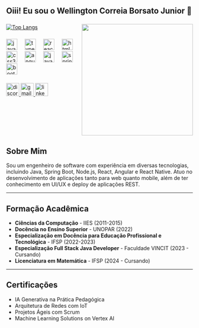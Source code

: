 <h2 align="left">Oiii! Eu sou o Wellington Correia Borsato Junior 👋</h2>

###

<img align="right" height="300" src="https://github.com/user-attachments/assets/1ae640fe-8191-4792-b8d0-e2a540179d66"  />

[![Top Langs](https://github-readme-stats.vercel.app/api/top-langs/?username=wellingtoncorreia&layout=compact&theme=radical)](https://github.com/wellingtoncorreia)
###

<div align="left">
  <img src="https://cdn.jsdelivr.net/gh/devicons/devicon/icons/javascript/javascript-original.svg" height="30" alt="javascript logo"  />
  <img width="12" />
  <img src="https://cdn.jsdelivr.net/gh/devicons/devicon/icons/typescript/typescript-original.svg" height="30" alt="typescript logo"  />
  <img width="12" />
  <img src="https://cdn.jsdelivr.net/gh/devicons/devicon/icons/react/react-original.svg" height="30" alt="react logo"  />
  <img width="12" />
  <img src="https://cdn.jsdelivr.net/gh/devicons/devicon/icons/html5/html5-original.svg" height="30" alt="html5 logo"  />
  <img width="12" />
  <img src="https://cdn.jsdelivr.net/gh/devicons/devicon/icons/css3/css3-original.svg" height="30" alt="css3 logo"  />
  <img width="12" />
  <img src="https://cdn.jsdelivr.net/gh/devicons/devicon/icons/angularjs/angularjs-original.svg" height="30" alt="angularjs logo"  />
  <img width="12" />
  <img src="https://cdn.jsdelivr.net/gh/devicons/devicon/icons/java/java-original.svg" height="30" alt="java logo"  />
  <img width="12" />
  <img src="https://cdn.jsdelivr.net/gh/devicons/devicon/icons/spring/spring-original.svg" height="30" alt="spring logo"  />
  <img width="12" />
  <img src="https://cdn.jsdelivr.net/gh/devicons/devicon/icons/bootstrap/bootstrap-original.svg" height="30" alt="bootstrap logo"  />
</div>

###

<div align="left">
  <a href="https://discord.gg/EpgYDaFH" target="_blank">
    <img src="https://img.shields.io/static/v1?message=Discord&logo=discord&label=&color=7289DA&logoColor=white&labelColor=&style=for-the-badge" height="35" alt="discord logo"  />
  </a>
  <a href="wellingtonti.fkb@gmail.com.br" target="_blank">
    <img src="https://img.shields.io/static/v1?message=Gmail&logo=gmail&label=&color=D14836&logoColor=white&labelColor=&style=for-the-badge" height="35" alt="gmail logo"  />
  </a>
  <a href="https://www.linkedin.com/in/wellington-correia-borsato-junior-3a8732a8/" target="_blank">
    <img src="https://img.shields.io/static/v1?message=LinkedIn&logo=linkedin&label=&color=0077B5&logoColor=white&labelColor=&style=for-the-badge" height="35" alt="linkedin logo"  />
  </a>
</div>

###

<br clear="both">



###

## Sobre Mim
Sou um engenheiro de software com experiência em diversas tecnologias, incluindo Java, Spring Boot, Node.js, React, Angular e React Native. Atuo no desenvolvimento de aplicações tanto para web quanto mobile, além de ter conhecimento em UI/UX e deploy de aplicações REST.

---

## Formação Acadêmica
- **Ciências da Computação** - IIES (2011-2015)
- **Docência no Ensino Superior** - UNOPAR (2022)
- **Especialização em Docência para Educação Profissional e Tecnológica** - IFSP (2022-2023)
- **Especialização Full Stack Java Developer** - Faculdade VINCIT (2023 - Cursando)
- **Licenciatura em Matemática** - IFSP (2024 - Cursando)

---

## Certificações
- IA Generativa na Prática Pedagógica
- Arquitetura de Redes com IoT
- Projetos Ágeis com Scrum
- Machine Learning Solutions on Vertex AI
